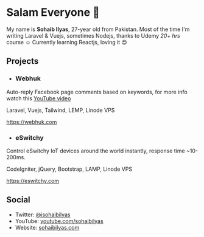 # Salam Everyone :wave:
My name is **Sohaib Ilyas**, 27-year old from Pakistan. Most of the time I'm writing Laravel & Vuejs, sometimes Nodejs, thanks to Udemy *20+ hrs* course :relaxed: Currently learning Reactjs, loving it :heart_eyes:

## Projects

- ### Webhuk
Auto-reply Facebook page comments based on keywords, for more info watch this [YouTube video](https://www.youtube.com/watch?v=Ld-sGXdLFtM)

Laravel, Vuejs, Tailwind, LEMP, Linode VPS

https://webhuk.com

- ### eSwitchy
Control eSwitchy IoT devices around the world instantly, response time ~10-200ms.

CodeIgniter, jQuery, Bootstrap, LAMP, Linode VPS

https://eswitchy.com

## Social
- Twitter: [@isohaibilyas](https://twitter.com/isohaibilyas)
- YouTube: [youtube.com/sohaibilyas](https://youtube.com/sohaibilyas)
- Website: [sohaibilyas.com](https://sohaibilyas.com)
